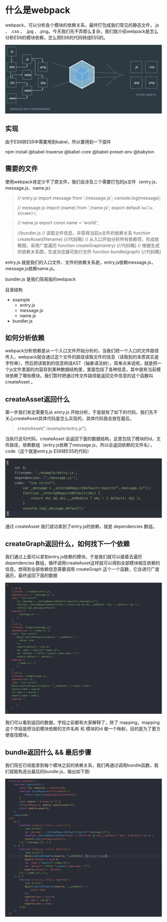 # 什么是webpack

webpack，可以分析各个模块的依赖关系，最终打包成我们常见的静态文件，.js 、 .css 、 .jpg 、.png。今天我们先不弄那么复杂，我们就介绍webpack是怎么分析ES6的模块依赖，怎么把ES6的代码转成ES5的。

![Alt text](https://github.com/cliYao/mini_webpack/raw/master/Screenshots/1.png)




## 实现

由于ES6转ES5中需要用到babel，所以要用到一下插件

npm install  @babel-traverse @babel-core @babel-preset-env @babylon

## 需要的文件

使用webpack肯定少不了原文件，我们会涉及三个需要打包的js文件（entry.js、message.js、name.js）

> // entry.js
>import message from './message.js';
>console.log(message);

> // message.js
import {name} from './name.js';
export default `hello ${name}!`;

> // name.js
export const name = 'world';

> //bundler.js 
// 读取文件信息，并获得当前js文件的依赖关系
function createAsset(filename) {//代码略}
// 从入口开始分析所有依赖项，形成依赖图，采用广度遍历
function createGraph(entry) {//代码略}
// 根据生成的依赖关系图，生成浏览器可执行文件
function bundle(graph) {//代码略}

entry.js 就是我们的入口文件，文件的依赖关系是，entry.js依赖message.js，message.js依赖name.js。

bundler.js 是我们简易版的webpack

目录结构

- example
    - entry.js
    - message.js
    - name.js
- bundler.js

## 如何分析依赖

webpack分析依赖是从一个入口文件开始分析的，当我们把一个入口的文件路径传入，webpack就会通过这个文件的路径读取文件的信息（读取到的本质其实是字符串），然后把读取到的信息转成AST（抽象语法树），简单点来说呢，就是把一个js文件里面的内容存到某种数据结构里，里面包括了各种信息，其中就有当前模块依赖了哪些模块。我们暂时把通过传文件路径能返回文件信息的这个函数叫 createAsset 。

## createAsset返回什么

第一步我们肯定需要先从 entry.js 开始分析，于是就有了如下的代码，我们先不关心createAsset具体代码是怎么实现的，具体代码我会放在最后。

> createAsset("./example/entry.js");

当执行这句代码，createAsset 会返回下面的数据结构，这里包括了模块的id，文件路径，依赖数组（entry.js依赖了message.js，所以会返回依赖的文件名），code（这个就是entry.js ES6转ES5的代码）
 
![Alt text](https://github.com/cliYao/mini_webpack/raw/master/Screenshots/2.png)

通过 createAsset 我们成功拿到了entry.js的依赖，就是 dependencies 数组。

## createGraph返回什么，如何找下一个依赖

我们通过上面可以拿到entry.js依赖的模块，于是我们就可以接着去遍历dependencies 数组，循环调用createAsset这样就可以得到全部模块相互依赖的信息。想得到全部依赖信息需要调用 createGraph 这个一个函数，它会进行广度遍历，最终返回下面的数据

![Alt text](https://github.com/cliYao/mini_webpack/raw/master/Screenshots/3.png)


我们可以看到返回的数据，字段之前都和大家解释了，除了 mapping，mapping这个字段是把当前模块依赖的文件名称 和 模块的id 做一个映射，目的是为了更方便查找模块。

## bundle返回什么 && 最后步骤

我们现在已经能拿到每个模块之前的依赖关系，我们再通过调用bundle函数，我们就能构造出最后的bundle.js，输出如下图:

![Alt text](https://github.com/cliYao/mini_webpack/raw/master/Screenshots/4.png)

